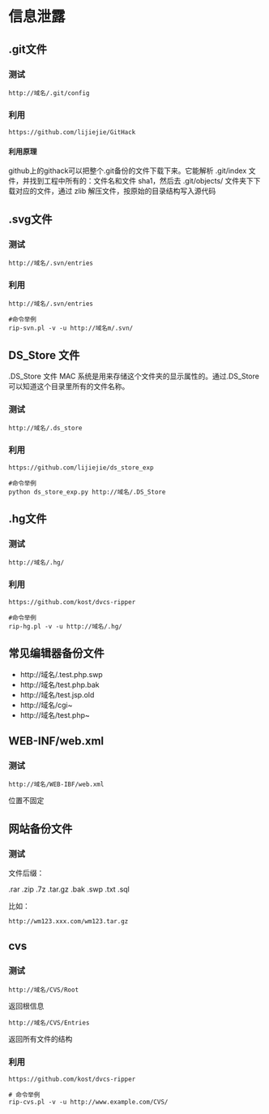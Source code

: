 # 信息泄露

## .git文件

### 测试

    http://域名/.git/config
    
### 利用
    
    https://github.com/lijiejie/GitHack
    
#### 利用原理

github上的githack可以把整个.git备份的文件下载下来。它能解析 .git/index 文件，并找到工程中所有的：文件名和文件 sha1，然后去 .git/objects/ 文件夹下下载对应的文件，通过 zlib 解压文件，按原始的目录结构写入源代码

## .svg文件

### 测试

    http://域名/.svn/entries
    
### 利用

    http://域名/.svn/entries
    
    #命令举例
    rip-svn.pl -v -u http://域名m/.svn/
    
## DS_Store 文件

.DS_Store 文件 MAC 系统是用来存储这个文件夹的显示属性的。通过.DS_Store可以知道这个目录里所有的文件名称。

### 测试

    http://域名/.ds_store
    
### 利用

    https://github.com/lijiejie/ds_store_exp
    
    #命令举例
    python ds_store_exp.py http://域名/.DS_Store
    
## .hg文件

### 测试

    http://域名/.hg/
    
### 利用

    https://github.com/kost/dvcs-ripper
    
    #命令举例
    rip-hg.pl -v -u http://域名/.hg/
    
## 常见编辑器备份文件

* http://域名/.test.php.swp
* http://域名/test.php.bak
* http://域名/test.jsp.old
* http://域名/cgi~
* http://域名/test.php~

## WEB-INF/web.xml

### 测试

    http://域名/WEB-IBF/web.xml
    
位置不固定

## 网站备份文件

### 测试

文件后缀：

.rar .zip .7z .tar.gz .bak .swp .txt .sql

比如：

    http://wm123.xxx.com/wm123.tar.gz

## cvs

### 测试

    http://域名/CVS/Root
返回根信息

    http://域名/CVS/Entries 
    
返回所有文件的结构

### 利用

    https://github.com/kost/dvcs-ripper
    
    # 命令举例
    rip-cvs.pl -v -u http://www.example.com/CVS/
